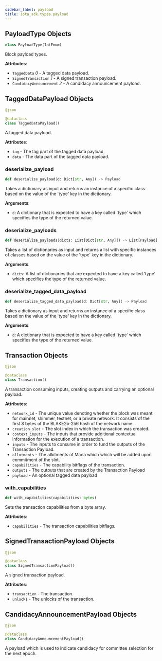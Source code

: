 ```yaml
---
sidebar_label: payload
title: iota_sdk.types.payload
---
```


## PayloadType Objects

```python
class PayloadType(IntEnum)
```

Block payload types.

**Attributes**:

- `TaggedData` _0_ - A tagged data payload.
- `SignedTransaction` _1_ - A signed transaction payload.
- `CandidacyAnnouncement` _2_ - A candidacy announcement payload.

## TaggedDataPayload Objects

```python
@json

@dataclass
class TaggedDataPayload()
```

A tagged data payload.

**Attributes**:

- `tag` - The tag part of the tagged data payload.
- `data` - The data part of the tagged data payload.

### deserialize\_payload

```python
def deserialize_payload(d: Dict[str, Any]) -> Payload
```

Takes a dictionary as input and returns an instance of a specific class based on the value of the &#x27;type&#x27; key in the dictionary.

**Arguments**:

  * `d`: A dictionary that is expected to have a key called &#x27;type&#x27; which specifies the type of the returned value.

### deserialize\_payloads

```python
def deserialize_payloads(dicts: List[Dict[str, Any]]) -> List[Payload]
```

Takes a list of dictionaries as input and returns a list with specific instances of classes based on the value of the &#x27;type&#x27; key in the dictionary.

**Arguments**:

  * `dicts`: A list of dictionaries that are expected to have a key called &#x27;type&#x27; which specifies the type of the returned value.

### deserialize\_tagged\_data\_payload

```python
def deserialize_tagged_data_payload(d: Dict[str, Any]) -> Payload
```

Takes a dictionary as input and returns an instance of a specific class based on the value of the &#x27;type&#x27; key in the dictionary.

**Arguments**:

  * `d`: A dictionary that is expected to have a key called &#x27;type&#x27; which specifies the type of the returned value.

## Transaction Objects

```python
@json

@dataclass
class Transaction()
```

A transaction consuming inputs, creating outputs and carrying an optional payload.

**Attributes**:

- `network_id` - The unique value denoting whether the block was meant for mainnet, shimmer, testnet, or a private network.
  It consists of the first 8 bytes of the BLAKE2b-256 hash of the network name.
- `creation_slot` - The slot index in which the transaction was created.
- `context_inputs` - The inputs that provide additional contextual information for the execution of a transaction.
- `inputs` - The inputs to consume in order to fund the outputs of the Transaction Payload.
- `allotments` - The allotments of Mana which which will be added upon commitment of the slot.
- `capabilities` - The capability bitflags of the transaction.
- `outputs` - The outputs that are created by the Transaction Payload
- `payload` - An optional tagged data payload

### with\_capabilities

```python
def with_capabilities(capabilities: bytes)
```

Sets the transaction capabilities from a byte array.

**Attributes**:

- `capabilities` - The transaction capabilities bitflags.

## SignedTransactionPayload Objects

```python
@json

@dataclass
class SignedTransactionPayload()
```

A signed transaction payload.

**Attributes**:

- `transaction` - The transaction.
- `unlocks` - The unlocks of the transaction.

## CandidacyAnnouncementPayload Objects

```python
@json

@dataclass
class CandidacyAnnouncementPayload()
```

A payload which is used to indicate candidacy for committee selection for the next epoch.

